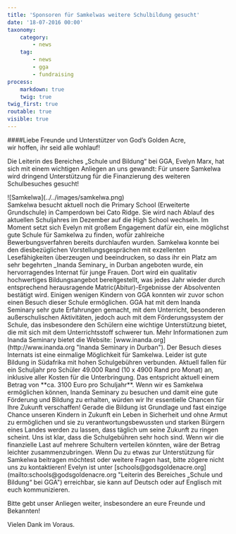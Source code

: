 ```yaml
---
title: 'Sponsoren für Samkelwas weitere Schulbildung gesucht'
date: '18-07-2016 00:00'
taxonomy:
    category:
        - news
    tag:
        - news
        - gga
        - fundraising
process:
    markdown: true
    twig: true
twig_first: true
routable: true
visible: true
---
```


####Liebe Freunde und Unterstützer von God’s Golden Acre,   
wir hoffen, ihr seid alle wohlauf!   

Die Leiterin des Bereiches „Schule und Bildung“ bei GGA, Evelyn Marx, hat sich mit einem wichtigen Anliegen an uns gewandt: Für unsere Samkelwa wird dringend Unterstützung für die Finanzierung des weiteren Schulbesuches gesucht!
<div class="floatLeftImage" markdown="1">
![Samkelwa](../../images/samkelwa.png)
</div>
Samkelwa besucht aktuell noch die Primary School (Erweiterte Grundschule) in Camperdown bei Cato Ridge. Sie wird nach Ablauf des aktuellen Schuljahres im Dezember auf die High School wechseln. Im Moment setzt sich Evelyn mit großem Engagement dafür ein, eine möglichst gute Schule für Samkelwa zu finden, wofür zahlreiche Bewerbungsverfahren bereits durchlaufen wurden.   
Samkelwa konnte bei den diesbezüglichen Vorstellungsgesprächen mit exzellenten Lesefähigkeiten überzeugen und beeindrucken, so dass ihr ein Platz am sehr begehrten _Inanda Seminary_ in Durban angeboten wurde, ein hervorragendes Internat für junge Frauen. Dort wird ein qualitativ hochwertiges Bildungsangebot bereitgestellt, was jedes Jahr wieder durch entsprechend herausragende Matric(Abitur)-Ergebnisse der Absolventen bestätigt wird.   
Einigen wenigen Kindern von GGA konnten wir zuvor schon einen Besuch dieser Schule ermöglichen. GGA hat mit dem Inanda Seminary sehr gute Erfahrungen gemacht, mit dem Unterricht, besonderen außerschulischen Aktivitäten, jedoch auch mit dem Förderungssystem der Schule, das insbesondere den Schülern eine wichtige Unterstützung bietet, die mit sich mit dem Unterrichtsstoff schwerer tun.   
Mehr Informationen zum Inanda Seminary bietet die Website: [www.inanda.org](http://www.inanda.org "Inanda Seminary in Durban").   
Der Besuch dieses Internats ist eine einmalige Möglichkeit für Samkelwa. Leider ist gute Bildung in Südafrika mit hohen Schulgebühren verbunden. Aktuell fallen für ein Schuljahr pro Schüler 49.000 Rand (10 x 4900 Rand pro Monat) an, inklusive aller Kosten für die Unterbringung. Das entspricht aktuell einem Betrag von **ca. 3100 Euro pro Schuljahr**.   
Wenn wir es Samkelwa ermöglichen können, Inanda Seminary zu besuchen und damit eine gute Förderung und Bildung zu erhalten, würden wir Ihr essentielle Chancen für Ihre Zukunft verschaffen! Gerade die Bildung ist Grundlage und fast einzige Chance unseren Kindern in Zukunft ein Leben in Sicherheit und ohne Armut zu ermöglichen und sie zu verantwortungsbewussten und starken Bürgern eines Landes werden zu lassen, dass täglich um seine Zukunft zu ringen scheint.   
Uns ist klar, dass die Schulgebühren sehr hoch sind. Wenn wir die finanzielle Last auf mehrere Schultern verteilen könnten, wäre der Betrag leichter zusammenzubringen.   
Wenn Du zu etwas zur Unterstützung für Samkelwa beitragen möchtest oder weitere Fragen hast, bitte zögere nicht uns zu kontaktieren! Evelyn ist unter [schools@godsgoldenacre.org](mailto:schools@godsgoldenacre.org "Leiterin des Bereiches „Schule und Bildung“ bei GGA") erreichbar, sie kann auf Deutsch oder auf Englisch mit euch kommunizieren.    

Bitte gebt unser Anliegen weiter, insbesondere an eure Freunde und Bekannten!   

Vielen Dank im Voraus.
